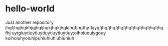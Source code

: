 # hello-world
Just another repository
jhgfjhgjhgkhjgjhgljhgkjhgkjhgkjhgfjhgtfjyfkjygfjhgfjhgfjhgfjhgfjhgfjhgfjhgfjhgfhj
uytgiuytiuytiuytiuytiuytiuytiuy;oihoiuouiygouy
kuihoiuhyoiuhipuhiuhiuhiuhiuhiuh
